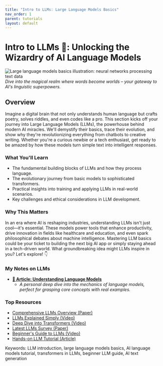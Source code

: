 ```yaml
---
title: "Intro to LLMs: Large Language Models Basics"
nav_order: 1
parent: tutorials
layout: default
---
```


# Intro to LLMs 🧠: Unlocking the Wizardry of AI Language Models

![Large language models basics illustration: neural networks processing text data](https://github.com/user-attachments/assets/neural-language-model-illustration.png)
*Dive into the magical realm where words become worlds – your gateway to AI's linguistic superpowers.*

## Overview
Imagine a digital brain that not only understands human language but crafts poetry, solves riddles, and even codes like a pro. This section kicks off your journey into Large Language Models (LLMs), the powerhouse behind modern AI miracles. We'll demystify their basics, trace their evolution, and show why they're revolutionizing everything from chatbots to creative writing. Whether you're a curious newbie or a tech enthusiast, get ready to be amazed by how these models turn simple text into intelligent responses.

### What You'll Learn
- The fundamental building blocks of LLMs and how they process language.
- The evolutionary journey from basic models to sophisticated transformers.
- Practical insights into training and applying LLMs in real-world scenarios.
- Key challenges and ethical considerations in LLM development.

### Why This Matters
In an era where AI is reshaping industries, understanding LLMs isn't just cool—it's essential. These models power tools that enhance productivity, drive innovation in fields like healthcare and education, and even spark philosophical debates about machine intelligence. Mastering LLM basics could be your ticket to building the next big AI app or simply staying ahead in a tech-driven world. What groundbreaking idea might LLMs inspire in you? Let's explore! 👇

### My Notes on LLMs
- **[📄 Article: Understanding Language Models](https://medium.com/@mshojaei77/1ac0e05ca1f3)**
  - *A personal deep dive into the mechanics of language models, perfect for grasping core concepts with real examples.*

### Top Resources
- [Comprehensive LLMs Overview (Paper)](https://arxiv.org/pdf/2307.06435)
- [LLMs Explained Simply (Video)](https://www.youtube.com/watch?v=LPZh9BOjkQs)
- [Deep Dive into Transformers (Video)](https://www.youtube.com/watch?v=7xTGNNLPyMI)
- [Latest LLMs Survey (Paper)](https://arxiv.org/abs/2402.06196)
- [Beginner's Guide to LLMs (Video)](https://www.youtube.com/watch?v=zjkBMFhNj_g)
- [Hands-on LLM Tutorial (Article)](https://towardsdatascience.com/a-beginners-guide-to-large-language-models-llms-8f1f5d7d5661)

Keywords: LLM introduction, large language models basics, AI language models tutorial, transformers in LLMs, beginner LLM guide, AI text generation
